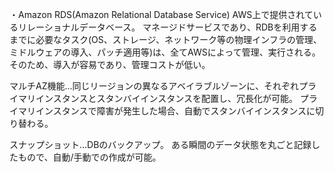 ・Amazon RDS(Amazon Relational Database Service)
AWS上で提供されているリレーショナルデータベース。
マネージドサービスであり、RDBを利用するまでに必要なタスク(OS、ストレージ、ネットワーク等の物理インフラの管理、ミドルウェアの導入、パッチ適用等)は、全てAWSによって管理、実行される。
そのため、導入が容易であり、管理コストが低い。

マルチAZ機能...同じリージョンの異なるアベイラブルゾーンに、それぞれプライマリインスタンスとスタンバイインスタンスを配置し、冗長化が可能。
プライマリインスタンスで障害が発生した場合、自動でスタンバイインスタンスに切り替わる。

スナップショット...DBのバックアップ。
ある瞬間のデータ状態を丸ごと記録したもので、自動/手動での作成が可能。